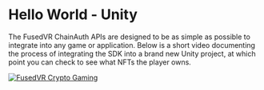 # Hello World - Unity

The FusedVR ChainAuth APIs are designed to be as simple as possible to integrate into any game or application. Below is a short video documenting the process of integrating the SDK into a brand new Unity project, at which point you can check to see what NFTs the player owns. 

[![FusedVR Crypto Gaming](https://img.youtube.com/vi/sCmFr3z1Wxk/maxresdefault.jpg)](https://www.youtube.com/watch?v=sCmFr3z1Wxk) 